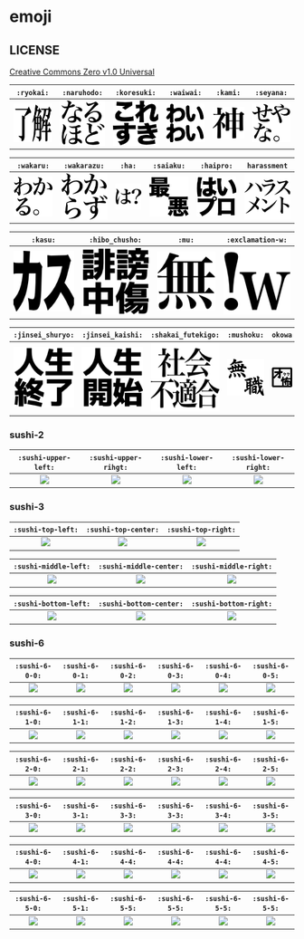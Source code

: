 # emoji

## LICENSE

[Creative Commons Zero v1.0 Universal](LICENSE)

`:ryokai:`|`:naruhodo:`| `:koresuki:` | `:waiwai:`| `:kami:` | `:seyana:`
:-:|:-:|:-:|:-:|:-:|:-:
[![](img/ryokai.png)](https://github.com/taiyoslime/emoji/raw/master/img/ryoukai.png) | [![](img/naruhodo.png)](https://github.com/taiyoslime/emoji/raw/master/img/naruhodo.png) | [![](img/koresuki.png)](https://github.com/taiyoslime/emoji/raw/master/img/koresuki.png) | [![](img/waiwai.png)](https://github.com/taiyoslime/emoji/raw/master/img/waiwai.png) | [![](img/kami.png)](https://github.com/taiyoslime/emoji/raw/master/img/kami.png) | [![](img/seyana.png)](https://github.com/taiyoslime/emoji/raw/master/img/seyana.png) |


`:wakaru:`|`:wakarazu:` | `:ha:`| `:saiaku:` | `:haipro:` | `harassment`
:-:|:-:|:-:|:-:|:-:|:-:
[![](img/wakaru.png)](https://github.com/taiyoslime/emoji/raw/master/img/wakaru.png) | [![](img/wakarazu.png)](https://github.com/taiyoslime/emoji/raw/master/img/wakarazu.png) | [![](img/ha.png)](https://github.com/taiyoslime/emoji/raw/master/img/ha.png) |  [![](img/saiaku.png)](https://github.com/taiyoslime/emoji/raw/master/img/saiaku.png) | [![](img/haipro.png)](https://github.com/taiyoslime/emoji/raw/master/img/haipro.png) | [![](img/harassment.png)](https://github.com/taiyoslime/emoji/raw/master/img/harassment.png) |


`:kasu:`| `:hibo_chusho:` |`:mu:` |`:exclamation-w:`
:-:|:-:|:-:|:-:
[![](img/kasu.png)](https://github.com/taiyoslime/emoji/raw/master/img/kasu.png) | [![](img/hibo_chusho.png)](https://github.com/taiyoslime/emoji/raw/master/img/hibo_chusho.png) | [![](img/mu.png)](https://github.com/taiyoslime/emoji/raw/master/img/mu.png) | [![](img/exclamation-w.png)](https://github.com/taiyoslime/emoji/raw/master/img/exclamation-w.png)


 `:jinsei_shuryo:` | `:jinsei_kaishi:` | `:shakai_futekigo:` | `:mushoku:` | `okowa`
:-:|:-:|:-:|:-:|:-:
[![](img/jinsei_shuryo.png)](https://github.com/taiyoslime/emoji/raw/master/img/jinsei_shuryo.png) | [![](img/jinsei_kaishi.png)](https://github.com/taiyoslime/emoji/raw/master/img/jinsei_kaishi.png) |  [![](img/shakai_futekigo.png)](https://github.com/taiyoslime/emoji/raw/master/img/shakai_futekigo.png) |  [![](img/mushoku.png)](https://github.com/taiyoslime/emoji/raw/master/img/mushoku.png) |  [![](img/okowa.png)](https://github.com/taiyoslime/emoji/raw/master/img/okowa.png)


### sushi-2

`:sushi-upper-left:` | `:sushi-upper-rihgt:` | `:sushi-lower-left:`| `:sushi-lower-right:`
:-:|:-:|:-:|:-:
[![](img/sushi-upper-left.png)](https://github.com/taiyoslime/emoji/raw/master/img/sushi-upper-left.png) | [![](img/sushi-upper-rihgt.png)](https://github.com/taiyoslime/emoji/raw/master/img/sushi-upper-rihgt.png) | [![](img/sushi-lower-left.png)](https://github.com/taiyoslime/emoji/raw/master/img/sushi-lower-left.png) | [![](img/sushi-lower-right.png)](https://github.com/taiyoslime/emoji/raw/master/img/sushi-lower-right.png)


### sushi-3

`:sushi-top-left:` | `:sushi-top-center:` | `:sushi-top-right:`
:-:|:-:|:-:
[![](img/sushi-top-left.png)](https://github.com/taiyoslime/emoji/raw/master/img/sushi-top-left.png) | [![](img/sushi-top-center.png)](https://github.com/taiyoslime/emoji/raw/master/img/sushi-top-center.png) | [![](img/sushi-top-right.png)](https://github.com/taiyoslime/emoji/raw/master/img/sushi-top-right.png)


`:sushi-middle-left:` | `:sushi-middle-center:` | `:sushi-middle-right:`
:-:|:-:|:-:
[![](img/sushi-middle-left.png)](https://github.com/taiyoslime/emoji/raw/master/img/sushi-middle-left.png) | [![](img/sushi-middle-center.png)](https://github.com/taiyoslime/emoji/raw/master/img/sushi-middle-center.png) | [![](img/sushi-middle-right.png)](https://github.com/taiyoslime/emoji/raw/master/img/sushi-middle-right.png)


`:sushi-bottom-left:` | `:sushi-bottom-center:` | `:sushi-bottom-right:`
:-:|:-:|:-:
[![](img/sushi-bottom-left.png)](https://github.com/taiyoslime/emoji/raw/master/img/sushi-bottom-left.png) | [![](img/sushi-bottom-center.png)](https://github.com/taiyoslime/emoji/raw/master/img/sushi-bottom-center.png) | [![](img/sushi-bottom-right.png)](https://github.com/taiyoslime/emoji/raw/master/img/sushi-bottom-right.png)


### sushi-6

`:sushi-6-0-0:` |`:sushi-6-0-1:` |`:sushi-6-0-2:` | `:sushi-6-0-3:` | `:sushi-6-0-4:` | `:sushi-6-0-5:` |
:-:|:-:|:-:|:-:|:-:|:-:
[![](img/6-0-0.png)](https://github.com/taiyoslime/emoji/raw/master/img/6-0-0.png) | [![](img/6-0-1.png)](https://github.com/taiyoslime/emoji/raw/master/img/6-0-1.png) | [![](img/6-0-2.png)](https://github.com/taiyoslime/emoji/raw/master/img/6-0-2.png) | [![](img/6-0-3.png)](https://github.com/taiyoslime/emoji/raw/master/img/6-0-3.png) | [![](img/6-0-4.png)](https://github.com/taiyoslime/emoji/raw/master/img/6-0-4.png) | [![](img/6-0-5.png)](https://github.com/taiyoslime/emoji/raw/master/img/6-0-5.png)


`:sushi-6-1-0:` |`:sushi-6-1-1:` |`:sushi-6-1-2:` | `:sushi-6-1-3:` | `:sushi-6-1-4:` | `:sushi-6-1-5:` |
:-:|:-:|:-:|:-:|:-:|:-:
[![](img/6-1-0.png)](https://github.com/taiyoslime/emoji/raw/master/img/6-1-0.png) | [![](img/6-1-1.png)](https://github.com/taiyoslime/emoji/raw/master/img/6-1-1.png) | [![](img/6-1-2.png)](https://github.com/taiyoslime/emoji/raw/master/img/6-1-2.png) | [![](img/6-1-3.png)](https://github.com/taiyoslime/emoji/raw/master/img/6-1-3.png) | [![](img/6-1-4.png)](https://github.com/taiyoslime/emoji/raw/master/img/6-1-4.png) | [![](img/6-1-5.png)](https://github.com/taiyoslime/emoji/raw/master/img/6-1-5.png)


`:sushi-6-2-0:` |`:sushi-6-2-1:` |`:sushi-6-2-2:` | `:sushi-6-2-3:` | `:sushi-6-2-4:` | `:sushi-6-2-5:` |
:-:|:-:|:-:|:-:|:-:|:-:
[![](img/6-2-0.png)](https://github.com/taiyoslime/emoji/raw/master/img/6-2-0.png) | [![](img/6-2-1.png)](https://github.com/taiyoslime/emoji/raw/master/img/6-2-1.png) | [![](img/6-2-2.png)](https://github.com/taiyoslime/emoji/raw/master/img/6-2-2.png) | [![](img/6-2-3.png)](https://github.com/taiyoslime/emoji/raw/master/img/6-2-3.png) | [![](img/6-2-4.png)](https://github.com/taiyoslime/emoji/raw/master/img/6-2-4.png) | [![](img/6-2-5.png)](https://github.com/taiyoslime/emoji/raw/master/img/6-2-5.png)


`:sushi-6-3-0:` |`:sushi-6-3-1:` |`:sushi-6-3-3:` | `:sushi-6-3-3:` | `:sushi-6-3-4:` | `:sushi-6-3-5:` |
:-:|:-:|:-:|:-:|:-:|:-:
[![](img/6-3-0.png)](https://github.com/taiyoslime/emoji/raw/master/img/6-3-0.png) | [![](img/6-3-1.png)](https://github.com/taiyoslime/emoji/raw/master/img/6-3-1.png) | [![](img/6-3-3.png)](https://github.com/taiyoslime/emoji/raw/master/img/6-3-3.png) | [![](img/6-3-3.png)](https://github.com/taiyoslime/emoji/raw/master/img/6-3-3.png) | [![](img/6-3-4.png)](https://github.com/taiyoslime/emoji/raw/master/img/6-3-4.png) | [![](img/6-3-5.png)](https://github.com/taiyoslime/emoji/raw/master/img/6-3-5.png)


`:sushi-6-4-0:` |`:sushi-6-4-1:` |`:sushi-6-4-4:` | `:sushi-6-4-4:` | `:sushi-6-4-4:` | `:sushi-6-4-5:` |
:-:|:-:|:-:|:-:|:-:|:-:
[![](img/6-4-0.png)](https://github.com/taiyoslime/emoji/raw/master/img/6-4-0.png) | [![](img/6-4-1.png)](https://github.com/taiyoslime/emoji/raw/master/img/6-4-1.png) | [![](img/6-4-4.png)](https://github.com/taiyoslime/emoji/raw/master/img/6-4-4.png) | [![](img/6-4-4.png)](https://github.com/taiyoslime/emoji/raw/master/img/6-4-4.png) | [![](img/6-4-4.png)](https://github.com/taiyoslime/emoji/raw/master/img/6-4-4.png) | [![](img/6-4-5.png)](https://github.com/taiyoslime/emoji/raw/master/img/6-4-5.png)


`:sushi-6-5-0:` |`:sushi-6-5-1:` |`:sushi-6-5-5:` | `:sushi-6-5-5:` | `:sushi-6-5-5:` | `:sushi-6-5-5:` |
:-:|:-:|:-:|:-:|:-:|:-:
[![](img/6-5-0.png)](https://github.com/taiyoslime/emoji/raw/master/img/6-5-0.png) | [![](img/6-5-1.png)](https://github.com/taiyoslime/emoji/raw/master/img/6-5-1.png) | [![](img/6-5-5.png)](https://github.com/taiyoslime/emoji/raw/master/img/6-5-5.png) | [![](img/6-5-5.png)](https://github.com/taiyoslime/emoji/raw/master/img/6-5-5.png) | [![](img/6-5-5.png)](https://github.com/taiyoslime/emoji/raw/master/img/6-5-5.png) | [![](img/6-5-5.png)](https://github.com/taiyoslime/emoji/raw/master/img/6-5-5.png)



